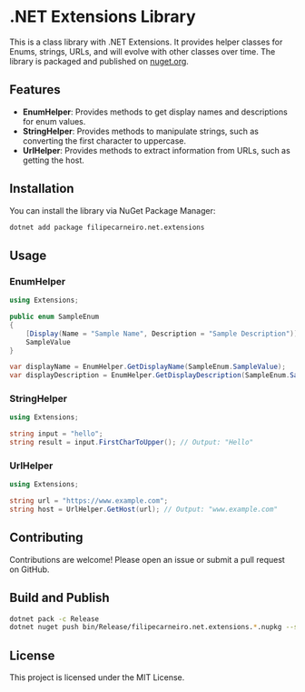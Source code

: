 # .NET Extensions Library

This is a class library with .NET Extensions. It provides helper classes for Enums, strings, URLs, and will evolve with other classes over time. The library is packaged and published on [nuget.org](https://www.nuget.org/).

## Features

- **EnumHelper**: Provides methods to get display names and descriptions for enum values.
- **StringHelper**: Provides methods to manipulate strings, such as converting the first character to uppercase.
- **UrlHelper**: Provides methods to extract information from URLs, such as getting the host.

## Installation

You can install the library via NuGet Package Manager:

```sh
dotnet add package filipecarneiro.net.extensions
```

## Usage

### EnumHelper

```csharp
using Extensions;

public enum SampleEnum
{
    [Display(Name = "Sample Name", Description = "Sample Description")]
    SampleValue
}

var displayName = EnumHelper.GetDisplayName(SampleEnum.SampleValue);
var displayDescription = EnumHelper.GetDisplayDescription(SampleEnum.SampleValue);
```
### StringHelper

```csharp
using Extensions;

string input = "hello";
string result = input.FirstCharToUpper(); // Output: "Hello"
```
### UrlHelper

```csharp
using Extensions;

string url = "https://www.example.com";
string host = UrlHelper.GetHost(url); // Output: "www.example.com"
```

## Contributing
Contributions are welcome! Please open an issue or submit a pull request on GitHub.

## Build and Publish

```sh
dotnet pack -c Release
dotnet nuget push bin/Release/filipecarneiro.net.extensions.*.nupkg --source https://api.nuget.org/v3/index.json --api-key <API_KEY>
```

## License
This project is licensed under the MIT License.
